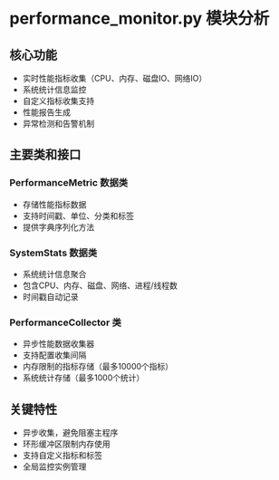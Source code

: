 # performance_monitor.py 模块分析

## 核心功能
- 实时性能指标收集（CPU、内存、磁盘IO、网络IO）
- 系统统计信息监控
- 自定义指标收集支持
- 性能报告生成
- 异常检测和告警机制

## 主要类和接口

### PerformanceMetric 数据类
- 存储性能指标数据
- 支持时间戳、单位、分类和标签
- 提供字典序列化方法

### SystemStats 数据类
- 系统统计信息聚合
- 包含CPU、内存、磁盘、网络、进程/线程数
- 时间戳自动记录

### PerformanceCollector 类
- 异步性能数据收集器
- 支持配置收集间隔
- 内存限制的指标存储（最多10000个指标）
- 系统统计存储（最多1000个统计）

## 关键特性
- 异步收集，避免阻塞主程序
- 环形缓冲区限制内存使用
- 支持自定义指标和标签
- 全局监控实例管理